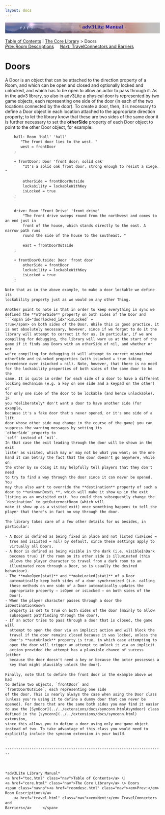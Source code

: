 ```yaml
---
layout: docs
---
```



<img src="topbar.jpg" data-border="0" />





<a href="toc.html" class="nav">Table of Contents</a> \|
<a href="core.html" class="nav">The Core Library</a> \> Doors  
<span class="navnp"><a href="roomdesc.html" class="nav"><em>Prev:</em>Room Descriptions</a>
    <a href="travel.html" class="nav"><em>Next:</em> TravelConnectors and
Barriers</a>     </span>





# Doors

A Door is an object that can be attached to the direction property of a
Room, and which can be open and closed and optionally locked and
unlocked, and which has to be open to allow an actor to pass through it.
As in the adv3 library, so also in adv3Lite a physical door is
represented by two game objects, each representing one side of the door
(in each of the two locations connected by the door). To create a door,
then, it is necessary to define a Door object in each location attached
to the appropriate direction property; to let the library know that
these are two sides of the same door it is further necessary to set the
**otherSide** property of each Door object to point to the other Door
object, for example:

```
    hall: Room 'Hall' 'hall'
       "The front door lies to the west. "
       west = frontDoor
    ;

    + frontDoor: Door 'front door; solid oak' 
        "It's a solid oak front door, strong enough to resist a siege. "
        
        otherSide = frontDoorOutside
        lockability = lockableWithKey
        isLocked = true    
    ;


    drive: Room 'Front Drive' 'front drive'
        "The front drive sweeps round from the northwest and comes to an end just in
        front of the house, which stands directly to the east. A narrow path runs
        round the side of the house to the southeast. "
        
        east = frontDoorOutside
    ;

    + frontDoorOutside: Door 'front door'    
        otherSide = frontDoor
        lockability = lockableWithKey
        isLocked = true
    ;

Note that as in the above example, to make a door lockable we define its
lockability property just as we would on any other Thing.

Another point to note is that in order to keep everything in sync we
defined the **otherSide** property on both sides of the Door and
```<span id="doorlocked_idx">isLocked` =
true</span> on both sides of the Door. While this is good practice, it
is not absolutely necessary, however, since if we forget to do it the
library will attempt to correct it for us. In particular, if we are
compiling for debugging, the library will warn us at the start of the
game if it finds any Doors with an otherSide of nil, and whether or not
we're compiling for debugging it will attempt to correct mismatched
otherSide and isLocked properties (with isLocked = true taking
precedence over isLocked = nil). Note, however, that there is no need
for the lockability properties of both sides of the same door to be the
same. It is quite in order for each side of a door to have a different
locking mechanism (e.g. a key on one side and a keypad on the other) or
for only one side of the door to be lockable (and hence unlockable). IF
you *deliberately* don't want a door to have another side (for example,
because it's a fake door that's never opened, or it's one side of a lift
door whose other side may change in the course of the game) you can
suppress the warning messages by setting its
`otherSide` property to
`self` instead of `nil`.
In that case the exit leading through the door will be shown in the exit
lister as visited, which may or may not be what you want; on the one
hand it can betray the fact that the door doesn't go anywhere, while on
the other by so doing it may helpfully tell players that they don't need
to try to find a way through the door since it can never be opened. You
may thus also want to override the **destination** property of such a
door to **unknownDest\_**, which will make it show up in the exit
listing as an unvisited exit. You could then subsequently change the
`destination` to getOutermostRoom (which will
make it show up as a visited exit) once something happens to tell the
player that there's in fact no way through the door.

The library takes care of a few other details for us besides, in
particular:

- A Door is defined as being fixed in place and not listed (isFixed =
  true and isListed = nil) by default, since these settings apply to
  virtually all Doors.
- A Door is defined as being visible in the dark (i.e. visibleInDark
  becomes true) if the room on its other side is illuminated (this
  allows the player character to travel from a dark room to an
  illuminated room through a Door, so is usually the desired behaviour).
- The **makeOpen(stat)** and **makeLocked(stat)** of a Door
  automatically keep both sides of a door synchronized (i.e. calling
  these methods on one side of a Door automatically updates the
  appropriate property — isOpen or isLocked — on both sides of the
  Door).
- When the player character passes through a door the isDestinationKnown
  property is set to true on both sides of the door (mainly to allow
  subsequent pathfinding through the door).
- If an actor tries to pass through a door that is closed, the game will
  attempt to open the door via an implicit action and will block the
  travel if the door remains closed because it was locked, unless the
  door's **autoUnlock** property is true, in which case attempting to
  open the door will trigger an attempt to unlock it via an implicit
  action provided the attempt has a plausible chance of success (either
  because the door doesn't need a key or because the actor possesses a
  key that might plausibly unlock the door).

Finally, note that to define the front door in the example above we had
to define two objects, `frontDoor` and
`frontDoorOutside`, each representing one side
of the door. This is nearly always the case when using the Door class
(unless you're using it to define a dummy door that can never be
opened). For doors that are the same both sides you may find it easier
to use the [SymDoor](../../extensions/docs/symconn.html#symdoor) class
defined in the [symconn](../../extensions/docs/symconn.html) extension,
since this allows you to define a door using only one game object
instead of two. To take advantage of this class you would need to
explicitly include the symconn extension in your build.
`

------------------------------------------------------------------------



*adv3Lite Library Manual*  
<a href="toc.html" class="nav">Table of Contents</a> \|
<a href="core.html" class="nav">The Core Library</a> \> Doors  
<span class="navnp"><a href="roomdesc.html" class="nav"><em>Prev:</em> Room Descriptions</a>
    <a href="travel.html" class="nav"><em>Next:</em> TravelConnectors and
Barriers</a>     </span>




